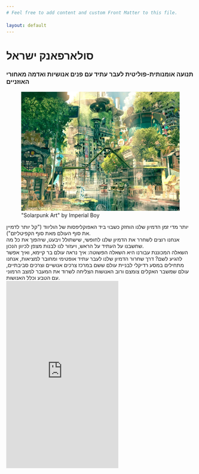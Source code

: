 ```yaml
---
# Feel free to add content and custom Front Matter to this file.

layout: default
---
```

<h1 class="text-4xl font-bold">סולארפאנק ישראל</h1>
<h3 class="text-xl text-center">תנועה אומנותית-פוליטית לעבר עתיד עם פנים אנושיות ואדמה מאחורי האוזניים</h3>

<figure class="my-8">
    <img src="images/solarpunk.webp" alt="solarpunk city">
    <figcaption dir="ltr" class="ml-2 text-sm">"Solarpunk Art" by Imperial Boy</figcaption>
</figure>
<div class="mx-4 mb-8">
    יותר מדי זמן הדמיון שלנו הוחזק כשבוי ביד האפוקליפסות של הוליווד ("קל יותר לדמיין את סוף העולם מאת סוף הקפיטליזם"). <br>
    אנחנו רוצים לשחרר את הדמיון שלנו לחופשי, שישתולל ויבעט, שיהפוך את כל מה שחשבנו על העתיד על הראש, ויעזור לנו לבנות מצפן לכיוון הנכון.<br>
    השאלה המכוננת עבורנו היא השאלה הפשוטה: איך נראה עולם בר קיימא, ואיך אפשר להגיע לשם?
    דרך שחרור הדמיון שלנו לעבר עתיד אופטימי ומחובר למציאות, אנחנו מתחילים במסע רדיקלי לבניית עולם ששם במרכז צרכים אנושיים וצרכים סביבתיים, עולם שמשבר האקלים צומצם ורוב האנושות הצליחה לשרוד את המעבר למצב הרמוני עם הטבע וכלל האנושות.
</div>
<iframe class="w-full" height="500" src="https://www.youtube-nocookie.com/embed/UqJJktxCY9U" title="YouTube video player" frameborder="0" allow="accelerometer; autoplay; clipboard-write; encrypted-media; gyroscope; picture-in-picture" allowfullscreen></iframe>